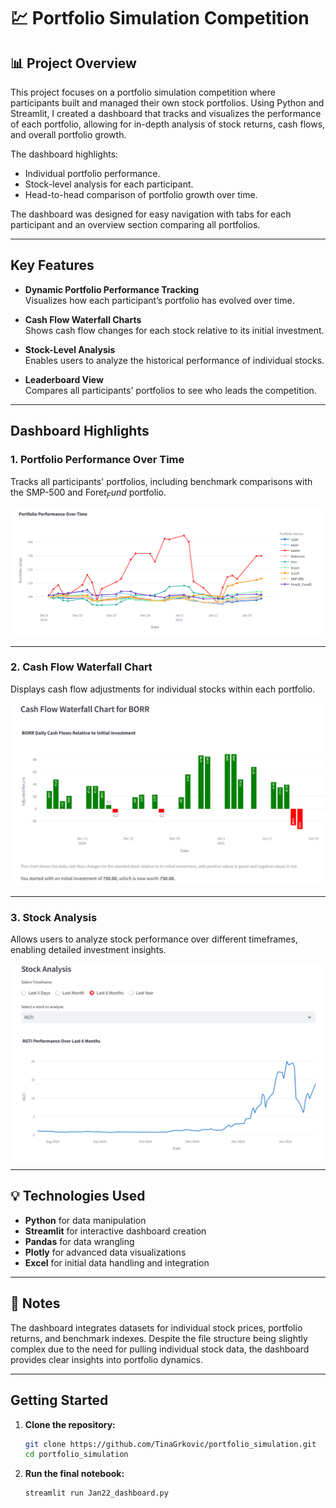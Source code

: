 # 💹 Portfolio Simulation Competition

## 📊 **Project Overview**
This project focuses on a portfolio simulation competition where participants built and managed their own stock portfolios. Using Python and Streamlit, I created a dashboard that tracks and visualizes the performance of each portfolio, allowing for in-depth analysis of stock returns, cash flows, and overall portfolio growth.

The dashboard highlights:
- Individual portfolio performance.
- Stock-level analysis for each participant.
- Head-to-head comparison of portfolio growth over time.

The dashboard was designed for easy navigation with tabs for each participant and an overview section comparing all portfolios.

---

## **Key Features**
- **Dynamic Portfolio Performance Tracking**  
  Visualizes how each participant’s portfolio has evolved over time.

- **Cash Flow Waterfall Charts**  
  Shows cash flow changes for each stock relative to its initial investment.

- **Stock-Level Analysis**  
  Enables users to analyze the historical performance of individual stocks.

- **Leaderboard View**  
  Compares all participants' portfolios to see who leads the competition.

---

## **Dashboard Highlights**

### **1️. Portfolio Performance Over Time**
Tracks all participants' portfolios, including benchmark comparisons with the SMP-500 and Fore$t_Fund$ portfolio.

![Portfolio Performance Over Time](image1.png)

---

### **2️. Cash Flow Waterfall Chart**
Displays cash flow adjustments for individual stocks within each portfolio.

![Cash Flow Waterfall Chart](image3.png)

---

### **3️. Stock Analysis**
Allows users to analyze stock performance over different timeframes, enabling detailed investment insights.

![Stock Analysis](image2.png)

---

## 💡 **Technologies Used**
- **Python** for data manipulation
- **Streamlit** for interactive dashboard creation
- **Pandas** for data wrangling
- **Plotly** for advanced data visualizations
- **Excel** for initial data handling and integration

---

## 📁 **Notes**
The dashboard integrates datasets for individual stock prices, portfolio returns, and benchmark indexes. Despite the file structure being slightly complex due to the need for pulling individual stock data, the dashboard provides clear insights into portfolio dynamics.

---

## **Getting Started**
1. **Clone the repository:**
   ```bash
   git clone https://github.com/TinaGrkovic/portfolio_simulation.git
   cd portfolio_simulation
2. **Run the final notebook:**
   ```bash
   streamlit run Jan22_dashboard.py
